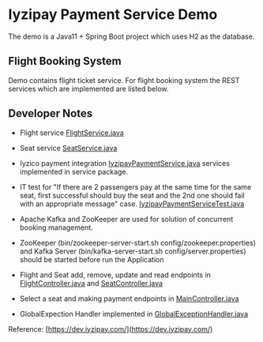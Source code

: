 # Iyzipay Payment Service Demo


The demo is a Java11 + Spring Boot project which uses H2 as the database.


## Flight Booking System

Demo contains flight ticket service.
For flight booking system the REST services which are implemented are listed below.



## Developer Notes

* Flight service [FlightService.java](src/main/java/com/iyzipay/demo/service/FlightService.java) 
* Seat service [SeatService.java](src/main/java/com/iyzipay/demo/service/SeatService.java)
* Iyzico payment integration [IyzipayPaymentService.java](src/main/java/com/iyzipay/demo/service/IyzipayPaymentService.java) 
services implemented in service package.

* IT test for "If there are 2 passengers pay at the same time for the same seat, 
first successful should buy the seat and the 2nd one should fail with an appropriate message" case.
[IyzipayPaymentServiceTest.java](src/test/java/com/iyzipay/demo/service/IyzipayPaymentServiceTest.java)

* Apache Kafka and ZooKeeper are used for solution of concurrent booking management.
* ZooKeeper (bin/zookeeper-server-start.sh config/zookeeper.properties) and
Kafka Server (bin/kafka-server-start.sh config/server.properties)
should be started before run the Application

* Flight and Seat add, remove, update and read endpoints in [FlightController.java](src/main/java/com/iyzipay/demo/controller/FlightController.java) and [SeatController.java](src/main/java/com/iyzipay/demo/controller/SeatController.java)
* Select a seat and making payment endpoints in [MainController.java](src/main/java/com/iyzipay/demo/controller/MainController.java)
* GlobalExpection Handler implemented in [GlobalExceptionHandler.java](src/main/java/com/iyzipay/demo/exception/GlobalExceptionHandler.java)


Reference: [https://dev.iyzipay.com/](https://dev.iyzipay.com/)